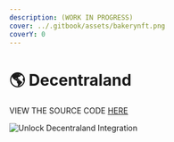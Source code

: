 ```yaml
---
description: (WORK IN PROGRESS)
cover: ../.gitbook/assets/bakerynft.png
coverY: 0
---
```


# 🌎 Decentraland

VIEW THE SOURCE CODE [HERE](https://github.com/thehen/unlock-decentraland-example-project)

![Unlock Decentraland Integration](../.gitbook/assets/demooo.gif)

